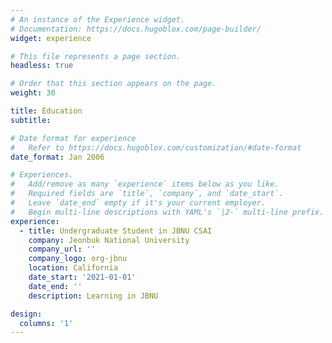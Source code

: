 ```yaml
---
# An instance of the Experience widget.
# Documentation: https://docs.hugoblox.com/page-builder/
widget: experience

# This file represents a page section.
headless: true

# Order that this section appears on the page.
weight: 30

title: Education
subtitle:

# Date format for experience
#   Refer to https://docs.hugoblox.com/customization/#date-format
date_format: Jan 2006

# Experiences.
#   Add/remove as many `experience` items below as you like.
#   Required fields are `title`, `company`, and `date_start`.
#   Leave `date_end` empty if it's your current employer.
#   Begin multi-line descriptions with YAML's `|2-` multi-line prefix.
experience:
  - title: Undergraduate Student in JBNU CSAI
    company: Jeonbuk National University
    company_url: ''
    company_logo: org-jbnu
    location: California
    date_start: '2021-01-01'
    date_end: ''
    description: Learning in JBNU

design:
  columns: '1'
---
```

